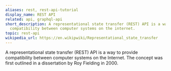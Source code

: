 ```yaml
---
aliases: rest, rest-api-tutorial
display_name: REST API
related: api, graphql-api
short_description: A representational state transfer (REST) API is a way to provide
  compatibility between computer systems on the internet.
topic: rest-api
wikipedia_url: https://en.wikipwiki/Representational_state_transfer
---
```

A representational state transfer (REST) API is a way to provide compatibility between computer systems on the Internet. The concept was first outlined in a dissertation by Roy Fielding in 2000.
